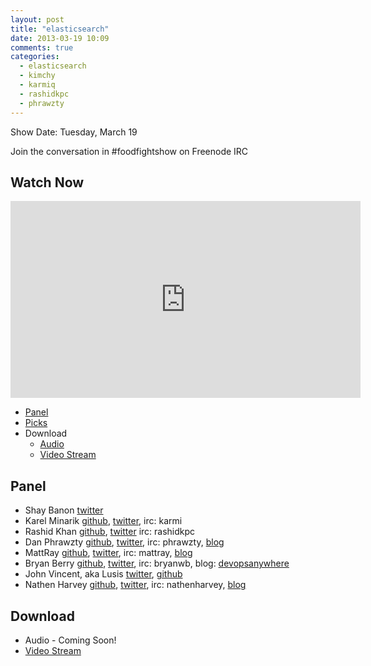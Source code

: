 ```yaml
---
layout: post
title: "elasticsearch"
date: 2013-03-19 10:09
comments: true
categories: 
  - elasticsearch
  - kimchy
  - karmiq
  - rashidkpc
  - phrawzty
---
```

Show Date:  Tuesday, March 19

Join the conversation in #foodfightshow on Freenode IRC

Watch Now
--------

<iframe width="560" height="315" src="http://www.youtube.com/embed/dBWlXdmjjzY" frameborder="0" allowfullscreen></iframe>


* [Panel](http://foodfightshow.org/2013/03/elasticsearch.html#panel)
* [Picks](http://foodfightshow.org/2013/03/elasticsearch.html#picks)
* Download
  * [Audio](http://traffic.libsyn.com/foodfight/Food-Fight-44-Zookeeper.mp3)
  * [Video Stream](http://www.youtube.com/watch?v=dBWlXdmjjzY)

<!-- more -->

Panel<a name="panel"></a>
-----
* Shay Banon [twitter](https://twitter.com/kimchy)
* Karel Minarik [github](https://github.com/karmi), [twitter](https://twitter.com/karmiq), irc: karmi
* Rashid Khan [github](https://github.com/rashidkpc), [twitter](https://twitter.com/rashidkpc) irc: rashidkpc
* Dan Phrawzty [github](https://github.com/phrawzty), [twitter](https://twitter.com/phrawzty), irc: phrawzty, [blog](http://www.dark.ca/)
* MattRay [github](http://github.com/mattray), [twitter](http://twitter.com/mattray), irc: mattray, [blog](http://www.leastresistance.net/)
* Bryan Berry [github](http://github.com/bryanwb), [twitter](http://twitter.com/bryanwb), irc: bryanwb, blog: [devopsanywhere](http://devopsanywhere.blogspot.com)
* John Vincent, aka Lusis [twitter](https://twitter.com/#!/lusis), [github](https://github.com/lusis)
* Nathen Harvey [github](http://github.com/nathenharvey), [twitter](http://twitter.com/nathenharvey), irc: nathenharvey, [blog](http://nathenharvey.com)

Download
--------
  * Audio - Coming Soon!
  * [Video Stream](http://www.youtube.com/watch?v=dBWlXdmjjzY)

